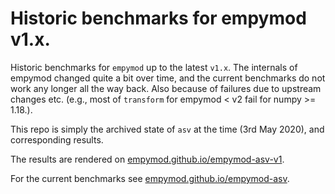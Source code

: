 # Historic benchmarks for empymod v1.x.

Historic benchmarks for `empymod` up to the latest `v1.x`. The internals of
empymod changed quite a bit over time, and the current benchmarks do not work
any longer all the way back. Also because of failures due to upstream changes
etc. (e.g., most of `transform` for empymod < v2 fail for numpy >= 1.18.).

This repo is simply the archived state of `asv` at the time (3rd May 2020), and
corresponding results.

The results are rendered on
[empymod.github.io/empymod-asv-v1](https://emsig.github.io/empymod-asv-v1/).

For the current benchmarks see
[empymod.github.io/empymod-asv](https://emsig.github.io/empymod-asv).
